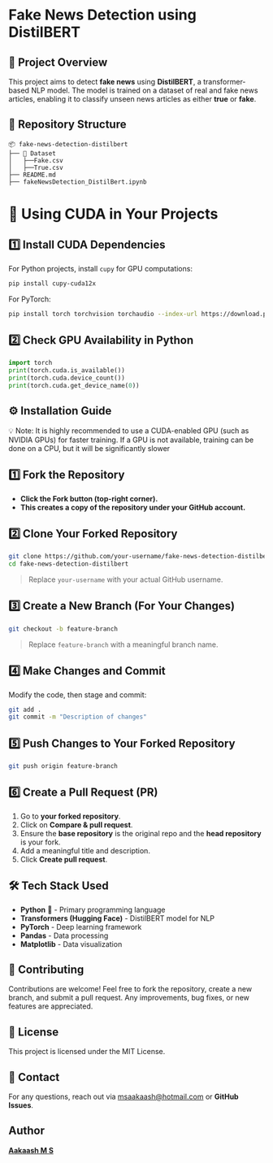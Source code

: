 # Fake News Detection using DistilBERT

## 📌 Project Overview
This project aims to detect **fake news** using **DistilBERT**, a transformer-based NLP model. The model is trained on a dataset of real and fake news articles, enabling it to classify unseen news articles as either **true** or **fake**.



## 📂 Repository Structure
```
📦 fake-news-detection-distilbert
├── 📂 Dataset
│   ├──Fake.csv
│   ├──True.csv           
├── README.md
├── fakeNewsDetection_DistilBert.ipynb

```

# 📌 Using CUDA in Your Projects  

## **1️⃣ Install CUDA Dependencies**  
For Python projects, install `cupy` for GPU computations:  
```bash
pip install cupy-cuda12x
```

For PyTorch:  
```bash
pip install torch torchvision torchaudio --index-url https://download.pytorch.org/whl/cu121
```

## **2️⃣ Check GPU Availability in Python**  
```python
import torch
print(torch.cuda.is_available())
print(torch.cuda.device_count())
print(torch.cuda.get_device_name(0))
```





## ⚙️ Installation Guide
💡 Note: It is highly recommended to use a CUDA-enabled GPU (such as NVIDIA GPUs) for faster training. If a GPU is not available, training can be done on a CPU, but it will be significantly slower

## 1️⃣ Fork the Repository
- **Click the **Fork** button (top-right corner).**
- **This creates a copy of the repository under your GitHub account.**

## 2️⃣ Clone Your Forked Repository
```sh
git clone https://github.com/your-username/fake-news-detection-distilbert.git
cd fake-news-detection-distilbert
```
> Replace `your-username` with your actual GitHub username.

## 3️⃣ Create a New Branch (For Your Changes)
```sh
git checkout -b feature-branch
```
> Replace `feature-branch` with a meaningful branch name.

## 4️⃣ Make Changes and Commit
Modify the code, then stage and commit:
```sh
git add .
git commit -m "Description of changes"
```

## 5️⃣ Push Changes to Your Forked Repository
```sh
git push origin feature-branch
```

## 6️⃣ Create a Pull Request (PR)
1. Go to **your forked repository**.
2. Click on **Compare & pull request**.
3. Ensure the **base repository** is the original repo and the **head repository** is your fork.
4. Add a meaningful title and description.
5. Click **Create pull request**.

## 🛠️ Tech Stack Used
- **Python** 🐍 - Primary programming language
- **Transformers (Hugging Face)** - DistilBERT model for NLP
- **PyTorch** - Deep learning framework
- **Pandas** - Data processing
- **Matplotlib** - Data visualization


## 🤝 Contributing
Contributions are welcome! Feel free to fork the repository, create a new branch, and submit a pull request. Any improvements, bug fixes, or new features are appreciated.


## 📜 License
This project is licensed under the MIT License.



## 📧 Contact
For any questions, reach out via [msaakaash@hotmail.com](mailto:msaakaash@hotmail.com) or **GitHub Issues**.

## Author
[**Aakaash M S**](https://github.com/msaakaash)
